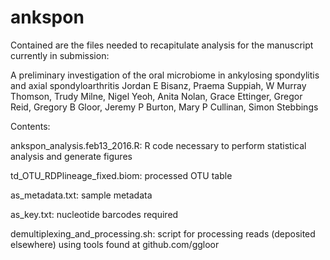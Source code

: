 # ankspon
Contained are the files needed to recapitulate analysis for the manuscript currently in submission: 

A preliminary investigation of the oral microbiome in ankylosing spondylitis and axial spondyloarthritis
Jordan E Bisanz, Praema Suppiah, W Murray Thomson, Trudy Milne, Nigel Yeoh, Anita Nolan, Grace Ettinger, Gregor Reid, Gregory B Gloor, Jeremy P Burton, Mary P Cullinan, Simon Stebbings

Contents:

ankspon_analysis.feb13_2016.R: R code necessary to perform statistical analysis and generate figures

td_OTU_RDPlineage_fixed.biom: processed OTU table

as_metadata.txt: sample metadata

as_key.txt: nucleotide barcodes required

demultiplexing_and_processing.sh: script for processing reads (deposited elsewhere) using tools found at github.com/ggloor

